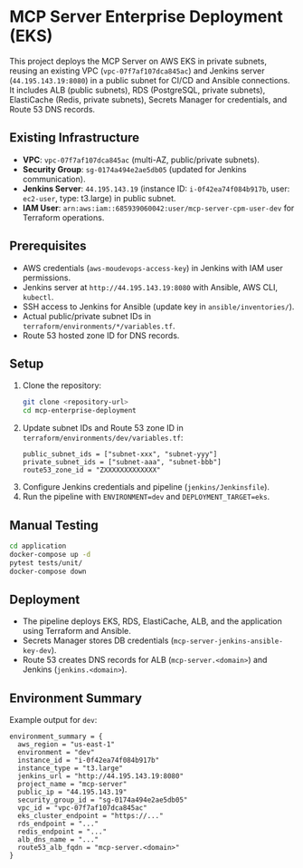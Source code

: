 # MCP Server Enterprise Deployment (EKS)

This project deploys the MCP Server on AWS EKS in private subnets, reusing an existing VPC (`vpc-07f7af107dca845ac`) and Jenkins server (`44.195.143.19:8080`) in a public subnet for CI/CD and Ansible connections. It includes ALB (public subnets), RDS (PostgreSQL, private subnets), ElastiCache (Redis, private subnets), Secrets Manager for credentials, and Route 53 DNS records.

## Existing Infrastructure
- **VPC**: `vpc-07f7af107dca845ac` (multi-AZ, public/private subnets).
- **Security Group**: `sg-0174a494e2ae5db05` (updated for Jenkins communication).
- **Jenkins Server**: `44.195.143.19` (instance ID: `i-0f42ea74f084b917b`, user: `ec2-user`, type: t3.large) in public subnet.
- **IAM User**: `arn:aws:iam::685939060042:user/mcp-server-cpm-user-dev` for Terraform operations.

## Prerequisites
- AWS credentials (`aws-moudevops-access-key`) in Jenkins with IAM user permissions.
- Jenkins server at `http://44.195.143.19:8080` with Ansible, AWS CLI, `kubectl`.
- SSH access to Jenkins for Ansible (update key in `ansible/inventories/`).
- Actual public/private subnet IDs in `terraform/environments/*/variables.tf`.
- Route 53 hosted zone ID for DNS records.

## Setup
1. Clone the repository:
   ```bash
   git clone <repository-url>
   cd mcp-enterprise-deployment
   ```
2. Update subnet IDs and Route 53 zone ID in `terraform/environments/dev/variables.tf`:
   ```hcl
   public_subnet_ids = ["subnet-xxx", "subnet-yyy"]
   private_subnet_ids = ["subnet-aaa", "subnet-bbb"]
   route53_zone_id = "ZXXXXXXXXXXXXX"
   ```
3. Configure Jenkins credentials and pipeline (`jenkins/Jenkinsfile`).
4. Run the pipeline with `ENVIRONMENT=dev` and `DEPLOYMENT_TARGET=eks`.

## Manual Testing
```bash
cd application
docker-compose up -d
pytest tests/unit/
docker-compose down
```

## Deployment
- The pipeline deploys EKS, RDS, ElastiCache, ALB, and the application using Terraform and Ansible.
- Secrets Manager stores DB credentials (`mcp-server-jenkins-ansible-key-dev`).
- Route 53 creates DNS records for ALB (`mcp-server.<domain>`) and Jenkins (`jenkins.<domain>`).

## Environment Summary
Example output for `dev`:
```hcl
environment_summary = {
  aws_region = "us-east-1"
  environment = "dev"
  instance_id = "i-0f42ea74f084b917b"
  instance_type = "t3.large"
  jenkins_url = "http://44.195.143.19:8080"
  project_name = "mcp-server"
  public_ip = "44.195.143.19"
  security_group_id = "sg-0174a494e2ae5db05"
  vpc_id = "vpc-07f7af107dca845ac"
  eks_cluster_endpoint = "https://..."
  rds_endpoint = "..."
  redis_endpoint = "..."
  alb_dns_name = "..."
  route53_alb_fqdn = "mcp-server.<domain>"
}
```
